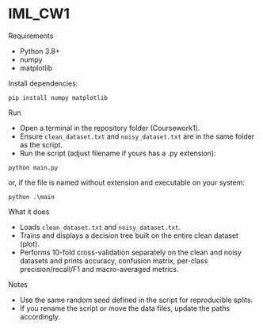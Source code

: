# IML_CW1

Requirements
- Python 3.8+
- numpy
- matplotlib

Install dependencies:
```
pip install numpy matplotlib
```

Run
- Open a terminal in the repository folder (Coursework1).
- Ensure `clean_dataset.txt` and `noisy_dataset.txt` are in the same folder as the script.
- Run the script (adjust filename if yours has a .py extension):
```
python main.py
```
or, if the file is named without extension and executable on your system:
```
python .\main
```

What it does
- Loads `clean_dataset.txt` and `noisy_dataset.txt`.
- Trains and displays a decision tree built on the entire clean dataset (plot).
- Performs 10-fold cross-validation separately on the clean and noisy datasets and prints accuracy, confusion matrix, per-class precision/recall/F1 and macro-averaged metrics.

Notes
- Use the same random seed defined in the script for reproducible splits.
- If you rename the script or move the data files, update the paths accordingly.